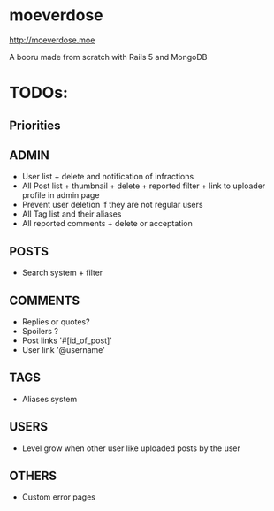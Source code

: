 # moeverdose

http://moeverdose.moe

A booru made from scratch with Rails 5 and MongoDB

# **TODOs:**
## **Priorities**

## ADMIN
* User list + delete and notification of infractions
* All Post list + thumbnail + delete + reported filter + link to uploader profile in admin page
* Prevent user deletion if they are not regular users
* All Tag list and their aliases
* All reported comments + delete or acceptation

## POSTS
* Search system + filter

## COMMENTS
* Replies or quotes?
* Spoilers ?
* Post links '#[id_of_post]'
* User link '@username'

## TAGS
* Aliases system

## USERS
* Level grow when other user like uploaded posts by the user

## OTHERS
* Custom error pages
